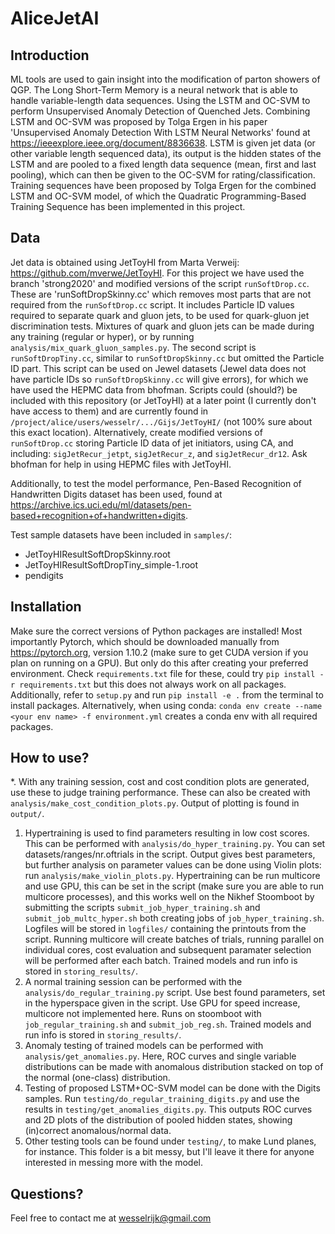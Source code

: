 # AliceJetAI

## Introduction
ML tools are used to gain insight into the modification of parton showers of QGP. The Long Short-Term Memory is a neural network that is able to handle variable-length data sequences. Using the LSTM and OC-SVM to perform Unsupervised Anomaly Detection of Quenched Jets. Combining LSTM and OC-SVM was proposed by Tolga Ergen in his paper 'Unsupervised Anomaly Detection With LSTM Neural Networks' found at https://ieeexplore.ieee.org/document/8836638. LSTM is given jet data (or other variable length sequenced data), its output is the hidden states of the LSTM and are pooled to a fixed length data sequence (mean, first and last pooling), which can then be given to the OC-SVM for rating/classification. Training sequences have been proposed by Tolga Ergen for the combined LSTM and OC-SVM model, of which the Quadratic Programming-Based Training Sequence has been implemented in this project.

## Data
Jet data is obtained using JetToyHI from Marta Verweij: https://github.com/mverwe/JetToyHI.
For this project we have used the branch 'strong2020' and modified versions of the script `runSoftDrop.cc`. These are 'runSoftDropSkinny.cc' which removes most parts that are not required from the `runSoftDrop.cc` script. It includes Particle ID values required to separate quark and gluon jets, to be used for quark-gluon jet discrimination tests. Mixtures of quark and gluon jets can be made during any training (regular or hyper), or by running `analysis/mix_quark_gluon_samples.py`.
The second script is `runSoftDropTiny.cc`, similar to `runSoftDropSkinny.cc` but omitted the Particle ID part. This script can be used on Jewel datasets (Jewel data does not have particle IDs so `runSoftDropSkinny.cc` will give errors), for which we have used the HEPMC data from bhofman.
Scripts could (should?) be included with this repository (or JetToyHI) at a later point (I currently don't have access to them) and are currently found in `/project/alice/users/wesselr/.../Gijs/JetToyHI/` (not 100% sure about this exact location). 
Alternatively, create modified versions of `runSoftDrop.cc` storing Particle ID data of jet initiators, using CA, and including: `sigJetRecur_jetpt`, `sigJetRecur_z`, and `sigJetRecur_dr12`. Ask bhofman for help in using HEPMC files with JetToyHI.

Additionally, to test the model performance, Pen-Based Recognition of Handwritten Digits dataset has been used, found at https://archive.ics.uci.edu/ml/datasets/pen-based+recognition+of+handwritten+digits. 

Test sample datasets have been included in `samples/`:
- JetToyHIResultSoftDropSkinny.root
- JetToyHIResultSoftDropTiny_simple-1.root
- pendigits

## Installation
Make sure the correct versions of Python packages are installed! 
Most importantly Pytorch, which should be downloaded manually from https://pytorch.org, version 1.10.2 (make sure to get CUDA version if you plan on running on a GPU). But only do this after creating your preferred environment.
Check `requirements.txt` file for these, could try `pip install -r requirements.txt` but this does not always work on all packages. Additionally, refer to `setup.py` and run `pip install -e .` from the terminal to install packages.
Alternatively, when using conda: `conda env create --name <your env name> -f environment.yml` creates a conda env with all required packages.

## How to use?
*. With any training session, cost and cost condition plots are generated, use these to judge training performance. These can also be created with `analysis/make_cost_condition_plots.py`. Output of plotting is found in `output/`.
1. Hypertraining is used to find parameters resulting in low cost scores. This can be performed with `analysis/do_hyper_training.py`. You can set datasets/ranges/nr.oftrials in the script. Output gives best parameters, but further analysis on parameter values can be done using Violin plots: run `analysis/make_violin_plots.py`. Hypertraining can be run multicore and use GPU, this can be set in the script (make sure you are able to run multicore processes), and this works well on the Nikhef Stoomboot by submitting the scripts `submit_job_hyper_training.sh` and `submit_job_multc_hyper.sh` both creating jobs of `job_hyper_training.sh`. Logfiles will be stored in `logfiles/` containing the printouts from the script. Running multicore will create batches of trials, running parallel on individual cores, cost evaluation and subsequent paramater selection will be performed after each batch. Trained models and run info is stored in `storing_results/`.
2. A normal training session can be performed with the `analysis/do_regular_training.py` script. Use best found parameters, set in the hyperspace given in the script. Use GPU for speed increase, multicore not implemented here. Runs on stoomboot with `job_regular_training.sh` and `submit_job_reg.sh`. Trained models and run info is stored in `storing_results/`.
3. Anomaly testing of trained models can be performed with `analysis/get_anomalies.py`. Here, ROC curves and single variable distributions can be made with anomalous distribution stacked on top of the normal (one-class) distribution. 
4. Testing of proposed LSTM+OC-SVM model can be done with the Digits samples. Run `testing/do_regular_training_digits.py` and use the results in `testing/get_anomalies_digits.py`. This outputs ROC curves and 2D plots of the distribution of pooled hidden states, showing (in)correct anomalous/normal data.
5. Other testing tools can be found under `testing/`, to make Lund planes, for instance. This folder is a bit messy, but I'll leave it there for anyone interested in messing more with the model.

## Questions?
Feel free to contact me at wesselrijk@gmail.com
